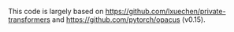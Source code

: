 This code is largely based on <https://github.com/lxuechen/private-transformers> and <https://github.com/pytorch/opacus> (v0.15).
